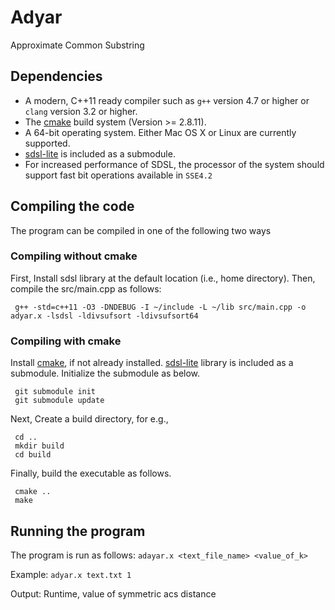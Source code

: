 # Adyar

Approximate Common Substring

## Dependencies

* A modern, C++11 ready compiler such as `g++` version 4.7 or higher or `clang` version 3.2 or higher.
* The [cmake](www.cmake.org) build system (Version >= 2.8.11).
* A 64-bit operating system. Either Mac OS X or Linux are currently supported.
* [sdsl-lite](https://github.com/simongog/sdsl-lite) is included as a submodule.
* For increased performance of SDSL, the processor of the system should support fast bit operations available in `SSE4.2`

## Compiling the code

The program can be compiled in one of the following two ways

### Compiling without cmake
First, Install sdsl library at the default location (i.e., home directory). Then, compile the src/main.cpp as follows:

     g++ -std=c++11 -O3 -DNDEBUG -I ~/include -L ~/lib src/main.cpp -o adyar.x -lsdsl -ldivsufsort -ldivsufsort64

### Compiling with cmake

Install [cmake](https://cmake.org/), if not already installed. [sdsl-lite](https://github.com/simongog/sdsl-lite) library is included as a submodule. Initialize the submodule as below.

     git submodule init
     git submodule update

Next, Create a build directory, for e.g.,

     cd ..
     mkdir build
     cd build

Finally, build the executable as follows.

     cmake ..
     make

## Running the program

The program is run as follows:
`adayar.x <text_file_name> <value_of_k>`

Example:
`adyar.x text.txt 1`

Output:
Runtime, value of symmetric acs distance
